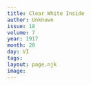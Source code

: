 ```yaml
---
title: Clear White Inside
author: Unknown
issue: 18
volume: 7
year: 1917
month: 28
day: VI
tags:
layout: page.njk
image:
---
```


